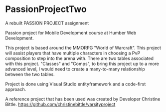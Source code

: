 # PassionProjectTwo
A rebuilt PASSION PROJECT assignment

Passion project for Mobile Development course at Humber Web Development.

This project is based around the MMORPG "World of Warcraft". This project will assist players that have multiple characters in choosing a PvP composition to step into the arena with.
There are two tables associated with this project. "Classes" and "Comps", to bring this project up to a more advanced level, I would need to create a many-to-many relationship between the two tables.




Project is done using Visual Studio entityframework and a code-first approach.

A reference project that has been used was created by Developer Christine Bittle. https://github.com/christinebittle/varsityproject
